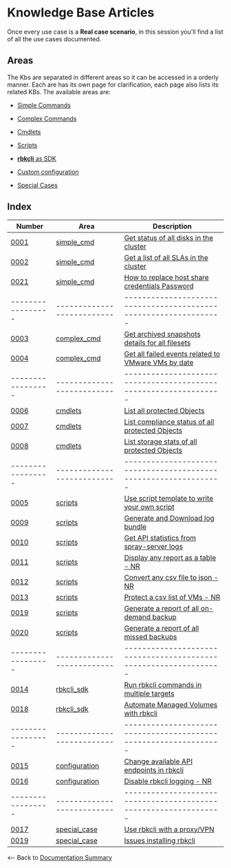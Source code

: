 
# Knowledge Base Articles

Once every use case is a **Real case scenario**, in this session you'll find a list of all the use cases documented. 

## Areas

The Kbs are separated in different areas so it can be accessed in a orderly manner.
Each are has its own page for clarification, each page also lists its related KBs.
The available areas are:


 * [Simple Commands](kbs_simple_commands.md)
 
 * [Complex Commands](kbs_complex_commands.md)
 
 * [Cmdlets](kbs_cmdlets.md)
 
 * [Scripts](kbs_scripts.md)
 
 * [**rbkcli** as SDK](kbs_rbkcli_sdk.md)

 * [Custom configuration](kbs_config.md)
 
 * [Special Cases](kbs_special.md)

## Index

|       Number      |    Area                    |                            Description                          |
| ----------------- | -------------------------- | ----------------------------------------------------------------|
| [0001](KB0001.md) | [simple_cmd](KB0001.md)    | [Get status of all disks in the cluster](KB0001.md)             |
| [0002](KB0002.md) | [simple_cmd](KB0002.md)    | [Get a list of all SLAs in the cluster](KB0002.md)              |
| [0021](KB0021.md) | [simple_cmd](KB0021.md)    | [How to replace host share credentials Password](KB0021.md)     |
| ----------------- | -------------------------- | ----------------------------------------------------------------|
| [0003](KB0003.md) | [complex_cmd](KB0003.md)   | [Get archived snapshots details for all filesets](KB0003.md)    |
| [0004](KB0004.md) | [complex_cmd](KB0004.md)   | [Get all failed events related to VMware VMs by date](KB0004.md)|
| ----------------- | -------------------------- | ----------------------------------------------------------------|
| [0006](KB0006.md) | [cmdlets](KB0006.md)       | [List all protected Objects](KB0006.md)                         |
| [0007](KB0007.md) | [cmdlets](KB0007.md)       | [List compliance status of all protected Objects](KB0007.md)    |
| [0008](KB0008.md) | [cmdlets](KB0008.md)       | [List storage stats of all protected Objects](KB0008.md)        |
| ----------------- | -------------------------- | ----------------------------------------------------------------|
| [0005](KB0005.md) | [scripts](KB0005.md)       | [Use script template to write your own script](KB0005.md)       |
| [0009](KB0009.md) | [scripts](KB0009.md)       | [Generate and Download log bundle](KB0009.md)                   |
| [0010](KB0010.md) | [scripts](KB0010.md)       | [Get API statistics from spray-server logs](KB0010.md)          |
| [0011](KB0011.md) | [scripts](KB0011.md)       | [Display any report as a table - NR](KB0011.md)                 |
| [0012](KB0012.md) | [scripts](KB0012.md)       | [Convert any csv file to json - NR](KB0012.md)                  |
| [0013](KB0013.md) | [scripts](KB0013.md)       | [Protect a csv list of VMs - NR](KB0013.md)                     |
| [0019](KB0019.md) | [scripts](KB0019.md)       | [Generate a report of all on-demand backup](KB0019.md)          |
| [0020](KB0020.md) | [scripts](KB0020.md)       | [Generate a report of all missed backups](KB0020.md)            |
| ----------------- | -------------------------- | ----------------------------------------------------------------|
| [0014](KB0014.md) | [rbkcli_sdk](KB0014.md)    | [Run rbkcli commands in multiple targets](KB0014.md)            |
| [0018](KB0018.md) | [rbkcli_sdk](KB0018.md)    | [Automate Managed Volumes with rbkcli](KB0018.md)               |
| ----------------- | -------------------------- | ----------------------------------------------------------------|
| [0015](KB0015.md) | [configuration](KB0015.md) | [Change available API endpoints in rbkcli](KB0015.md)           |
| [0016](KB0016.md) | [configuration](KB0016.md) | [Disable rbkcli logging - NR](KB0016.md)                        |
| ----------------- | -------------------------- | ----------------------------------------------------------------|
| [0017](KB0017.md) | [special_case](KB0017.md)  | [Use rbkcli with a proxy/VPN](KB0017.md)                        |
| [0019](KB0022.md) | [special_case](KB0022.md)  | [Issues installing rbkcli](KB0022.md)                           |


<-- Back to [Documentation Summary](../SUMMARY.md)

